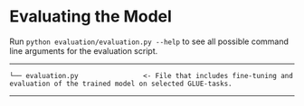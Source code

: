 Evaluating the Model
==============================

Run `python evaluation/evaluation.py --help` to see all possible command line arguments for the evaluation script.

------------

    └── evaluation.py                <- File that includes fine-tuning and evaluation of the trained model on selected GLUE-tasks.

--------